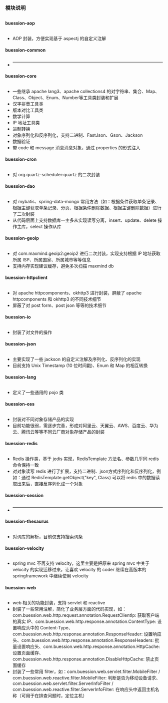 ### 模块说明

##

#### buession-aop
##

* AOP 封装，方便实现基于 aspectj 的自定义注解


#### buession-common
##

* - - -


#### buession-core
##

* 一些继承 apache lang3、apache collections4 的对字符串、集合、Map、Class、Object、Enum、Number等工具类封装和扩展
* 汉字拼音工具类
* 版本对比工具类
* 数学计算
* IP 地址工具类
* 进制转换
* 对象序列化和反序列化，支持二进制、FastJson、Gson、Jackson
* 数据验证
* 带 code 和 message 消息消息对象，通过 properties 的形式注入


#### buession-cron
##

* 对 org.quartz-scheduler:quartz 的二次封装


#### buession-dao
##

* 对 mybatis、spring-data-mongo 常用方法（如：根据条件获取单条记录、根据主键获取单条记录、分页、根据条件删除数据、根据主键删除数据）进行了二次封装
* 从代码层面上支持数据库一主多从实现读写分离，insert、update、delete 操作主库，select 操作从库


#### buession-geoip
##

* 对 com.maxmind.geoip2:geoip2 进行二次封装，实现支持根据 IP 地址获取所属 ISP、所属国家、所属城市等等信息
* 支持内存实现建议缓存，避免多次扫描 maxmind db


#### buession-httpclient
##

* 对 apache httpcomponents、okhttp3 进行封装，屏蔽了 apache httpcomponents 和 okhttp3 的不同技术细节
* 屏蔽了对 post form、post json 等等的技术细节


#### buession-io
##

* 封装了对文件的操作


#### buession-json
##

* 主要实现了一些 jackson 的自定义注解及序列化、反序列化的实现
* 目前支持 Unix Timestamp (10 位时间戳)、Enum 和 Map 的相互转换


#### buession-lang
##

* 定义了一些通用的 pojo 类


#### buession-oss
##

* 封装对不同对象存储产品的实现
* 目前功能很弱，需逐步完善，形成对阿里云、天翼云、AWS、百度云、华为云、腾讯云等等不同云厂商对象存储产品的封装


#### buession-redis
##

* Redis 操作类，基于 jedis 实现，RedisTemplate 方法名、参数几乎同 redis 命令保持一致
* 对对象读写 redis 进行了扩展，支持二进制、json方式序列化和反序列化，例如：通过 RedisTemplate.getObject("key", Class) 可以将 redis 中的数据读取出来后，直接反序列化成一个对象


#### buession-session
##

* - - -


#### buession-thesaurus
##

* 对词库的解析，目前仅支持搜索词条


#### buession-velocity
##

* spring mvc 不再支持 velocity，这里主要是把原来 spring mvc 中关于 velocity 的实现迁移过来，让喜欢 velocity 的 coder 继续在高版本的 springframework 中继续使用 velocity


#### buession-web
##

* web 相关的功能封装，支持 servlet 和 reactive
* 封装了一些常用注解，简化了业务层方面的代码实现，如：com.buession.web.http.request.annotation.RequestClientIp: 获取客户端的真实 IP、com.buession.web.http.response.annotation.ContentType: 设置响应头中的 Content-Type、com.buession.web.http.response.annotation.ResponseHeader: 设置响应头、com.buession.web.http.response.annotation.ResponseHeaders: 批量设置响应头、com.buession.web.http.response.annotation.HttpCache: 设置页面缓存、com.buession.web.http.response.annotation.DisableHttpCache: 禁止页面缓存
* 封装了一些常用 filter，如：com.buession.web.servlet.filter.MobileFilter / com.buession.web.reactive.filter.MobileFilter: 判断是否为移动设备请求、com.buession.web.servlet.filter.ServerInfoFilter / com.buession.web.reactive.filter.ServerInfoFilter: 在响应头中返回主机名称（可用于在排查问题时，定位主机）